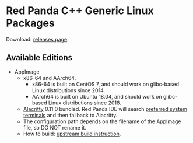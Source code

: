 # Red Panda C++ Generic Linux Packages

Download: [releases page](https://github.com/cyano-linux/redpanda-cpp/releases).

## Available Editions

* AppImage
  * x86-64 and AArch64.
    * x86-64 is built on CentOS 7, and should work on glibc-based Linux distributions since 2014.
    * AArch64 is built on Ubuntu 18.04, and should work on glibc-based Linux distributions since 2018.
  * [Alacritty](https://github.com/alacritty/alacritty) 0.11.0 bundled. Red Panda IDE will search [preferred system terminals](https://github.com/royqh1979/RedPanda-CPP/blob/2.18/RedPandaIDE/settings.cpp#L3377) and then fallback to Alacritty.
  * The configuration path depends on the filename of the AppImage file, so DO NOT rename it.
  * How to build: [upstream build instruction](https://github.com/royqh1979/RedPanda-CPP/blob/master/BUILD.md).

